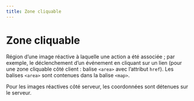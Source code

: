 ```yaml
---
title: Zone cliquable
---
```


# Zone cliquable


Région d’une image réactive à laquelle une action a été associée ; par exemple, le déclenchement d’un événement en cliquant sur un lien (pour une zone cliquable côté client : balise  `<area>` avec l’attribut `href`). Les balises `<area>` sont contenues dans la balise `<map>`.

Pour les images réactives côté serveur, les coordonnées sont détenues sur le serveur.
